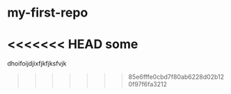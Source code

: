 # my-first-repo
<<<<<<< HEAD
some 
=======


dhoifoijdjixfjkfjksfvjk
>>>>>>> 85e6fffe0cbd7f80ab6228d02b120f97f6fa3212
